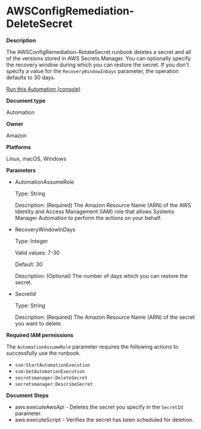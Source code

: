 # AWSConfigRemediation\-DeleteSecret<a name="automation-aws-delete-secret"></a>

**Description**

The AWSConfigRemediation\-RotateSecret runbook deletes a secret and all of the versions stored in AWS Secrets Manager\. You can optionally specify the recovery window during which you can restore the secret\. If you don't specify a value for the `RecoveryWindowInDays` parameter, the operation defaults to 30 days\.

[Run this Automation \(console\)](https://console.aws.amazon.com/systems-manager/automation/execute/AWSConfigRemediation-RotateSecret)

**Document type**

Automation

**Owner**

Amazon

**Platforms**

Linux, macOS, Windows

**Parameters**
+ AutomationAssumeRole

  Type: String

  Description: \(Required\) The Amazon Resource Name \(ARN\) of the AWS Identity and Access Management \(IAM\) role that allows Systems Manager Automation to perform the actions on your behalf\.
+ RecoveryWindowInDays

  Type: Integer

  Valid values: 7\-30

  Default: 30

  Description: \(Optional\) The number of days which you can restore the secret\.
+ SecretId

  Type: String

  Description: \(Required\) The Amazon Resource Name \(ARN\) of the secret you want to delete\.

**Required IAM permissions**

The `AutomationAssumeRole` parameter requires the following actions to successfully use the runbook\.
+ `ssm:StartAutomationExecution`
+ `ssm:GetAutomationExecution`
+ `secretsmanager:DeleteSecret`
+ `secretsmanager:DescribeSecret`

**Document Steps**
+ aws:executeAwsApi \- Deletes the secret you specify in the `SecretId` parameter\.
+ aws:executeScript \- Verifies the secret has been scheduled for deletion\.